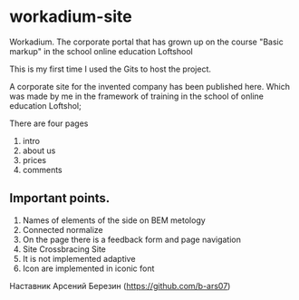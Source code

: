 # workadium-site
Workadium. The corporate portal that has grown up on the course "Basic markup" in the school online education Loftshool

This is my first time I used the Gits to host the project.

A corporate site for the invented company has been published here. Which was made by me in the framework of training in the school of online education Loftshol;

There are four pages

1. intro
2. about us
3. prices
4. comments

## Important points.

1. Names of elements of the side on BEM metology
2. Connected normalize
3. On the page there is a feedback form and page navigation
4. Site Crossbracing Site
5. It is not implemented adaptive
6. Icon are implemented in iconic font

Наставник Арсений Березин (https://github.com/b-ars07)
